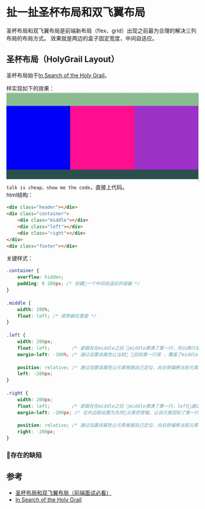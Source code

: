 # 扯一扯圣杯布局和双飞翼布局
圣杯布局和双飞翼布局是前端新布局（flex、grid）出现之前最为合理的解决三列布局的布局方式。
效果就是两边的盒子固定宽度，中间自适应。

## 圣杯布局（HolyGrail Layout）
圣杯布局始于[In Search of the Holy Grail](https://alistapart.com/article/holygrail)。

样实现如下的效果：
![](../images/HolyGrail-DoubleWing/HolyGrail1.png) 
`talk is cheap，show me the code`，直接上代码。  
html结构：
```html
<div class="header"></div>
<div class="container">
    <div class="middle"></div>
    <div class="left"></div>
    <div class="right"></div>
</div>
<div class="footer"></div>
```
关键样式：
```css
.container {
    overflow: hidden;
    padding: 0 200px; /* 创建一个中间自适应的容器 */
}

.middle {
    width: 100%;
    float: left; /* 顺势躺在里面 */
}

.left {
    width: 200px;
    float: left;        /* 紧跟在在middle之后 middle撑满了第一行，所以换行显示 */
    margin-left: -100%; /* 通过设置该属性让当前 回到第一行首 ，覆盖了middle的部分内容 */

    position: relative; /* 通过设置该属性让元素根据自己定位，向左侧偏移当前元素的宽度 */
    left: -200px;
}

.right {
    width: 200px;
    float: left;        /* 紧跟在在middle之后 middle撑满了第一行，left通过设置属性跑了，它占据了原来left的位置 */
    margin-left: -200px; /* 左外边距设置为负的元素的宽幅，让该元素回到了第一行的最后 */

    position: relative; /* 通过设置该属性让元素根据自己定位，向右侧偏移当前元素的宽度 */
    right: -200px;
}
```
### 存在的缺陷




## 参考
- [圣杯布局和双飞翼布局（前端面试必看）](http://www.jianshu.com/p/f9bcddb0e8b4)
- [In Search of the Holy Grail](https://alistapart.com/article/holygrail)